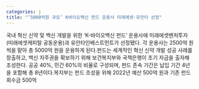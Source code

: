 ```yaml
---
categories: j
title: "‘5000억원 규모’ K바이오백신 펀드 운용사 미래에셋·유안타 선정"
---
```

국내 혁신 신약 및 백신 개발을 위한 ‘K-바이오백신 펀드’ 운용사에 미래에셋벤처투자(미래에셋캐피탈 공동운용)과 유안타인베스트먼트가 선정됐다. 각 운용사는 2500억 원씩을 맡아 총 5000억 원을 운용하게 된다.펀드는 세계적인 혁신 신약 개발 성공 사례를 창출하고, 백신 자주권을 확보하기 위해 보건복지부와 국책은행이 초기 자금을 출자해 조성한다. 공공 40%, 민간 60%의 비율로 구성되며, 펀드 존속 기간은 납입 기간 4년을 포함해 총 8년이다.복지부는 펀드 조성을 위해 2022년 예산 500억 원과 기존 펀드 회수금 500억